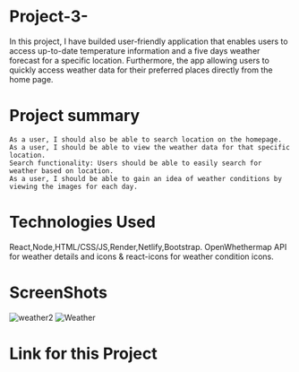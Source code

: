 # Project-3-

In this project, I have builded user-friendly application that enables users to access up-to-date temperature information and a five days weather forecast for a specific location.
Furthermore, the app  allowing users to quickly access weather data for their preferred places directly from the home page.

# Project summary

    As a user, I should also be able to search location on the homepage.
    As a user, I should be able to view the weather data for that specific location.
    Search functionality: Users should be able to easily search for weather based on location.
    As a user, I should be able to gain an idea of weather conditions by viewing the images for each day.

# Technologies Used
React,Node,HTML/CSS/JS,Render,Netlify,Bootstrap.
OpenWhethermap API for weather details and icons & react-icons for weather condition icons.

# ScreenShots 
![weather2](https://github.com/mustafacev/Project-3-/assets/122946494/6b9401dc-8d33-4496-8bea-288cf63e091e)
![Weather](https://github.com/mustafacev/Project-3-/assets/122946494/17ff2339-7867-41f8-beb8-f3067fb73f87)

# Link for this Project
